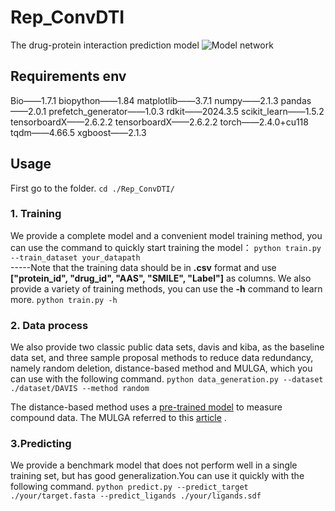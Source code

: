 # Rep_ConvDTI

The drug-protein interaction prediction model
![Model network](https://github.com/DMP321/Rep_ConvDTI/blob/main/Figure1.jpg?raw=true)


## Requirements env
Bio——1.7.1
biopython——1.84
matplotlib——3.7.1
numpy——2.1.3
pandas——2.0.1
prefetch_generator——1.0.3
rdkit——2024.3.5
scikit_learn——1.5.2
tensorboardX——2.6.2.2
tensorboardX——2.6.2.2
torch——2.4.0+cu118
tqdm——4.66.5
xgboost——2.1.3

## Usage
First go to the folder.
 `cd ./Rep_ConvDTI/` 
###	1. Training
 We provide a complete model and a convenient model training method, you can use the command to quickly start training the model：
 `python train.py --train_dataset your_datapath`  
 -----Note that the training data should be in **.csv** format and use **["protein_id", "drug_id", "AAS", "SMILE", "Label"]** as columns.
 We also provide a variety of training methods, you can use the **-h** command to learn more.
  `python train.py -h` 
 ### 2. Data process
We also provide two classic public data sets, davis and kiba, as the baseline data set, and three sample proposal methods to reduce data redundancy, namely random deletion, distance-based method and MULGA, which you can use with the following command.
 `python data_generation.py --dataset ./dataset/DAVIS --method random`
  
 The distance-based method uses a [pre-trained model](https://github.com/IBM/molformer) to measure compound data.
The MULGA referred to this [article](https://academic.oup.com/bioinformatics/advance-article/doi/10.1093/bioinformatics/btad524/7248910) .
### 3.Predicting
We provide a benchmark model that does not perform well in a single training set, but has good generalization.You can use it quickly with the following command.
 `python predict.py --predict_target ./your/target.fasta --predict_ligands ./your/ligands.sdf`
